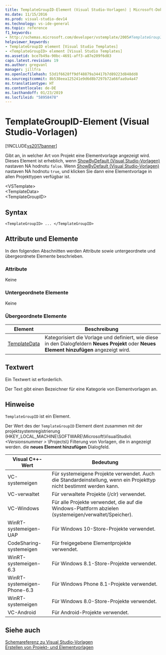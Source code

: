 ```yaml
---
title: TemplateGroupID-Element (Visual Studio-Vorlagen) | Microsoft-Dokumentation
ms.date: 11/15/2016
ms.prod: visual-studio-dev14
ms.technology: vs-ide-general
ms.topic: reference
f1_keywords:
- http://schemas.microsoft.com/developer/vstemplate/2005#TemplateGroupID
helpviewer_keywords:
- TemplateGroupID element [Visual Studio Templates]
- <TemplateGroupID> element [Visual Studio Templates]
ms.assetid: bce7b49a-90bc-4691-aff3-a87e209f6d83
caps.latest.revision: 19
ms.author: gregvanl
manager: jillfra
ms.openlocfilehash: 53d1f6628ff9df48879a34417b7d89223d848dd8
ms.sourcegitcommit: 8b538eea125241e9d6d8b7297b72a66faa9a4a47
ms.translationtype: HT
ms.contentlocale: de-DE
ms.lasthandoff: 01/23/2019
ms.locfileid: "58958478"
---
```

# <a name="templategroupid-element-visual-studio-templates"></a>TemplateGroupID-Element (Visual Studio-Vorlagen)
[!INCLUDE[vs2017banner](../includes/vs2017banner.md)]

Gibt an, in welcher Art von Projekt eine Elementvorlage angezeigt wird. Dieses Element ist erheblich, wenn [ShowByDefault (Visual Studio-Vorlagen)](../extensibility/showbydefault-visual-studio-templates.md) nastaven NA hodnotu `false`. Wenn [ShowByDefault (Visual Studio-Vorlagen)](../extensibility/showbydefault-visual-studio-templates.md) nastaven NA hodnotu `true`, und klicken Sie dann eine Elementvorlage in allen Projekttypen verfügbar ist.  
  
 \<VSTemplate>  
 \<TemplateData>  
 \<TemplateGroupID>  
  
## <a name="syntax"></a>Syntax  
  
```  
<TemplateGroupID> ... </TemplateGroupID>  
```  
  
## <a name="attributes-and-elements"></a>Attribute und Elemente  
 In den folgenden Abschnitten werden Attribute sowie untergeordnete und übergeordnete Elemente beschrieben.  
  
### <a name="attributes"></a>Attribute  
 Keine  
  
### <a name="child-elements"></a>Untergeordnete Elemente  
 Keine  
  
### <a name="parent-elements"></a>Übergeordnete Elemente  
  
|Element|Beschreibung|  
|-------------|-----------------|  
|[TemplateData](../extensibility/templatedata-element-visual-studio-templates.md)|Kategorisiert die Vorlage und definiert, wie diese in den Dialogfeldern **Neues Projekt** oder **Neues Element hinzufügen** angezeigt wird.|  
  
## <a name="text-value"></a>Textwert  
 Ein Textwert ist erforderlich.  
  
 Der Text gibt einen Bezeichner für eine Kategorie von Elementvorlagen an.  
  
## <a name="remarks"></a>Hinweise  
 `TemplateGroupID` ist ein Element.  
  
 Der Wert des der `TemplateGroupID` Element dient zusammen mit der projektsystemregistrierung (HKEY_LOCAL_MACHINE\SOFTWARE\Microsoft\VisualStudio\\ *\<Versionsnummer >* \Projects\\) Filterung von Vorlagen, die in angezeigt werden. die **neues Element hinzufügen** Dialogfeld.  
  
|Visual C++-Wert|Bedeutung|  
|------------------------|-------------|  
|VC-systemeigen|Für systemeigene Projekte verwendet. Auch die Standardeinstellung, wenn ein Projekttyp nicht bestimmt werden kann.|  
|VC-verwaltet|Für verwaltete Projekte (/clr) verwendet.|  
|VC-Windows|Für alle Projekte verwendet, die auf die Windows-Plattform abzielen (systemeigen/verwaltet/Speicher).|  
|WinRT-systemeigen-UAP|Für Windows 10-Store-Projekte verwendet.|  
|CodeSharing-systemeigen|Für freigegebene Elementprojekte verwendet.|  
|WinRT-systemeigen-6.3|Für Windows 8.1-Store-Projekte verwendet.|  
|WinRT-systemeigen-Phone-6.3|Für Windows Phone 8.1-Projekte verwendet.|  
|WinRT-systemeigen|Für Windows 8.0-Store-Projekte verwendet.|  
|VC-Android|Für Android-Projekte verwendet.|  
  
## <a name="see-also"></a>Siehe auch  
 [Schemareferenz zu Visual Studio-Vorlagen](../extensibility/visual-studio-template-schema-reference.md)   
 [Erstellen von Projekt- und Elementvorlagen](../ide/creating-project-and-item-templates.md)
